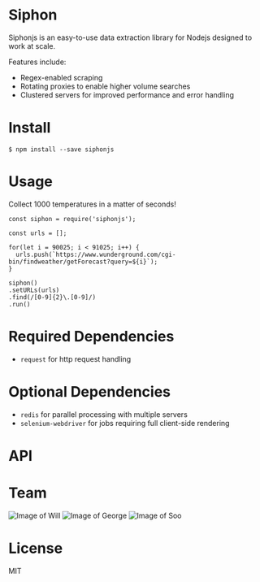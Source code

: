 # Siphon
Siphonjs is an easy-to-use data extraction library for Nodejs designed to work at scale.

Features include:
- Regex-enabled scraping
- Rotating proxies to enable higher volume searches 
- Clustered servers for improved performance and error handling

# Install
```
$ npm install --save siphonjs
```

# Usage

Collect 1000 temperatures in a matter of seconds!

```
const siphon = require('siphonjs');

const urls = [];

for(let i = 90025; i < 91025; i++) {
  urls.push(`https://www.wunderground.com/cgi-bin/findweather/getForecast?query=${i}`);
}

siphon()
.setURLs(urls)
.find(/[0-9]{2}\.[0-9]/)
.run()
```

# Required Dependencies

- `request` for http request handling

# Optional Dependencies

- `redis` for parallel processing with multiple servers
- `selenium-webdriver` for jobs requiring full client-side rendering

# API



# Team

![Image of Will](https://avatars0.githubusercontent.com/u/7759384?v=3&s=150)
![Image of George](https://avatars3.githubusercontent.com/u/18508195?v=3&s=150)
![Image of Soo](https://avatars1.githubusercontent.com/u/15530782?v=3&s=150)

# License

MIT


